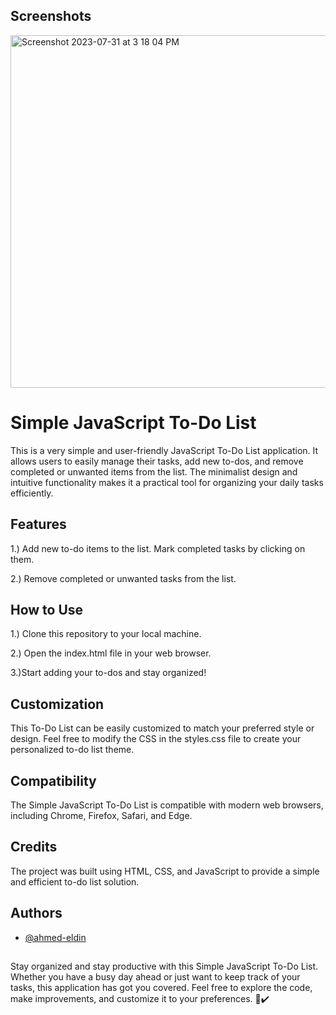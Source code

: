 
## Screenshots

<img width="564" alt="Screenshot 2023-07-31 at 3 18 04 PM" src="https://github.com/ahmed-eldin/javascript-todo-list/assets/111728755/aac616c8-43bf-408c-9f64-363a00909cc6">



# Simple JavaScript To-Do List

This is a very simple and user-friendly JavaScript To-Do List application. It allows users to easily manage their tasks, add new to-dos, and remove completed or unwanted items from the list. The minimalist design and intuitive functionality makes it a practical tool for organizing your daily tasks efficiently.


## Features

1.) Add new to-do items to the list.
Mark completed tasks by clicking on them.

2.) Remove completed or unwanted tasks from the list.
## How to Use

1.) Clone this repository to your local machine.

2.) Open the index.html file in your web browser.

3.)Start adding your to-dos and stay organized!
## Customization

This To-Do List can be easily customized to match your preferred style or design. Feel free to modify the CSS in the styles.css file to create your personalized to-do list theme.
## Compatibility

The Simple JavaScript To-Do List is compatible with modern web browsers, including Chrome, Firefox, Safari, and Edge.
## Credits

The project was built using HTML, CSS, and JavaScript to provide a simple and efficient to-do list solution.
## Authors

- [@ahmed-eldin](https://www.github.com/ahmed-eldin)

##  

Stay organized and stay productive with this Simple JavaScript To-Do List. Whether you have a busy day ahead or just want to keep track of your tasks, this application has got you covered. Feel free to explore the code, make improvements, and customize it to your preferences. 📝✔️
